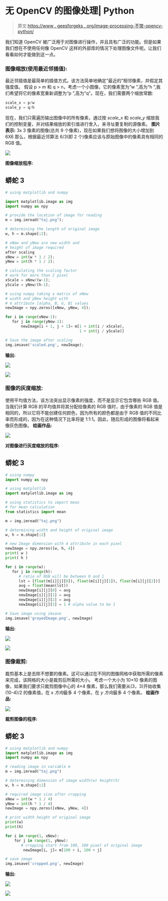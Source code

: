 # 无 OpenCV 的图像处理| Python

> 原文:[https://www . geesforgeks . org/image-processing-不带-opencv-python/](https://www.geeksforgeeks.org/image-processing-without-opencv-python/)

我们知道 OpenCV 被广泛用于对图像进行操作，并且具有广泛的功能。但是如果我们想在不使用任何像 OpenCV 这样的外部库的情况下处理图像文件呢。让我们看看如何才能做到这一点。

### 图像缩放(使用最近邻插值):

最近邻插值是最简单的插值方式。该方法简单地确定“最近的”相邻像素，并假定其强度值。
假设 p > m 和 q > n，考虑一个小图像，它的像素宽为“w ”,高为“h ”,我们希望将它的像素宽重新调整为“p ”,高为“q”。现在，我们需要两个缩放常数:

```py
scale_x = p/w
scale_y = q/h
```

现在，我们只需遍历输出图像中的所有像素，通过按 *scale_x* 和 *scale_y* 缩放我们的控制变量，并对结果缩放的索引值进行舍入，来寻址要复制的源像素。
**图片表示:**
3x 3 像素的图像(总共 9 个像素)，现在如果我们想将图像的大小增加到 6X6 那么，根据最近邻算法 6/3(即 2 个)像素应该与原始图像中的像素具有相同的 RGB 值。

![](img/033e79d6a8f6e5f50db5d5bd3bed946c.png)

**图像缩放程序:**

## 蟒蛇 3

```py
# using matplotlib and numpy

import matplotlib.image as img
import numpy as npy

# provide the location of image for reading
m = img.imread("taj.png");

# determining the length of original image
w, h = m.shape[:2];

# xNew and yNew are new width and
# height of image required
after scaling
xNew = int(w * 1 / 2);
yNew = int(h * 1 / 2);

# calculating the scaling factor
# work for more than 2 pixel
xScale = xNew/(w-1);
yScale = yNew/(h-1);

# using numpy taking a matrix of xNew
# width and yNew height with
# 4 attribute [alpha, B, G, B] values
newImage = npy.zeros([xNew, yNew, 4]);

for i in range(xNew-1):
   for j in range(yNew-1):
       newImage[i + 1, j + 1]= m[1 + int(i / xScale),
                                 1 + int(j / yScale)]

# Save the image after scaling
img.imsave('scaled.png', newImage);
```

**输出:**

![](img/a5126409b8042161312e5b0ddc3731cb.png)

![](img/7806827cfef4afe69553fdee3eebde1d.png)

### 图像的灰度缩放:

使用平均值方法，该方法突出显示像素的强度，而不是显示它包含哪些 RGB 值。当我们计算 RGB 的平均值并将其分配给像素的 RGB 值时，由于像素的 RGB 值是相同的，所以它将不能创建任何颜色，因为所有的颜色都是由于 RGB 值的不同比率而形成的，因为在这种情况下比率将是 1:1:1。因此，随后形成的图像将看起来像灰色图像。
**绘画作品:**

![](img/8ffcf73971b647015c0517273d16cf84.png)

**对图像进行灰度缩放的程序:**

## 蟒蛇 3

```py
# using numpy
import numpy as npy

# using matplotlib
import matplotlib.image as img

# using statistics to import mean
# for mean calculation
from statistics import mean

m = img.imread("taj.png")

# determining width and height of original image
w, h = m.shape[:2]

# new Image dimension with 4 attribute in each pixel
newImage = npy.zeros([w, h, 4])
print( w )
print( h )

for i in range(w):
   for j in range(h):
      # ratio of RGB will be between 0 and 1
      lst = [float(m[i][j][0]), float(m[i][j][1]), float(m[i][j][2])]
      avg = float(mean(lst))
      newImage[i][j][0] = avg
      newImage[i][j][1] = avg
      newImage[i][j][2] = avg
      newImage[i][j][3] = 1 # alpha value to be 1

# Save image using imsave
img.imsave('grayedImage.png', newImage)
```

**输出:**

![](img/3be986028549ac693ebc7da6b2c63fbe.png)

![](img/6cbf648f51340813e0d0a9efcf485ed3.png)

### 图像裁剪:

裁剪基本上是去除不想要的像素。这可以通过在不同的图像网格中获取所需的像素来完成，该网格的大小是裁剪后所需的大小。
考虑一个大小为 10×10 像素的图像，如果我们要求只裁剪图像中心的 4×4 像素，那么我们需要从(3，3)开始收集(10-4)/2 的像素值，在 *x 方向*最多 4 个像素，在 *y 方向*最多 4 个像素。
**绘画作品:**

![](img/b3427f752742ac9205f7f73ced84403d.png)

**裁剪图像的程序:**

## 蟒蛇 3

```py
# using matplotlib and numpy
import matplotlib.image as img
import numpy as npy

# reading image in variable m
m = img.imread("taj.png")

# determining dimension of image width(w) height(h)
w, h = m.shape[:2]

# required image size after cropping
xNew = int(w * 1 / 4)
yNew = int(h * 1 / 4)
newImage = npy.zeros([xNew, yNew, 4])

# print width height of original image
print(w)
print(h)

for i in range(1, xNew):
    for j in range(1, yNew):
       # cropping start from 100, 100 pixel of original image
        newImage[i, j]= m[100 + i, 100 + j]

# save image
img.imsave('cropped.png', newImage)
```

**输出:**

![](img/3e22df0372bfbf8260f99356cafa95ba.png)

![](img/189ed9d10f46250c2cd6a42e2518f2ee.png)